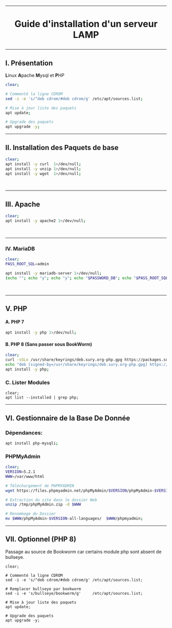 --------------------------------------------------------------------------------------------------------------------------------
# <p align='center'> Guide d'installation d'un serveur LAMP </p>

--------------------------------------------------------------------------------------------------------------------------------
## I. Présentation
**L**inux **A**pache **M**ysql et **P**HP
<br />
```bash
clear;

# Commenté la ligne CDROM
sed -i -e 's/^deb cdrom/#deb cdrom/g' /etc/apt/sources.list;

# Mise à jour liste des paquets
apt update;

# Upgrade des paquets
apt upgrade -y;
```

--------------------------------------------------------------------------------------------------------------------------------
## II. Installation des Paquets de base
```bash
clear;
apt install -y curl  1>/dev/null;
apt install -y unzip 1>/dev/null;
apt install -y wget  1>/dev/null;
```
<br />

--------------------------------------------------------------------------------------------------------------------------------
## III. Apache
```bash
clear;
apt install -y apache2 1>/dev/null;
```
<br />

--------------------------------------------------------------------------------------------------------------------------------
### IV. MariaDB
```bash
clear;
PASS_ROOT_SQL=admin

apt install -y mariadb-server 1>/dev/null;
(echo ""; echo "y"; echo "y"; echo "$PASSWORD_DB"; echo "$PASS_ROOT_SQL"; echo "y"; echo "y"; echo "y"; echo "y") | mysql_secure_installation;
```
<br />

--------------------------------------------------------------------------------------------------------------------------------
## V. PHP
#### A. PHP 7
```bash
apt install -y php 1>/dev/null;
```

#### B. PHP 8 (Sans passer sous BookWorm)
```bash
clear;
curl -sSLo /usr/share/keyrings/deb.sury.org-php.gpg https://packages.sury.org/php/apt.gpg;
echo "deb [signed-by=/usr/share/keyrings/deb.sury.org-php.gpg] https://packages.sury.org/php/ $(lsb_release -sc) main" > /etc/apt/sources.list.d/php.list; apt update 1>/dev/null;
apt install -y php;
```

### C. Lister Modules
```
clear;
apt list --installed | grep php;
```


---------------------------------------------------------------------------------------------------------------------------------------
## VI. Gestionnaire de la Base De Donnée
### Dépendances:
```bash
apt install php-mysqli;
```

### PHPMyAdmin
```bash
clear;
VERSION=5.2.1
WWW=/var/www/html

# Téléchargement de PHPMYADMIN
wget https://files.phpmyadmin.net/phpMyAdmin/$VERSION/phpMyAdmin-$VERSION-all-languages.zip -O /tmp/phpMyAdmin.zip;

# Extraction du site dans le dossier Web
unzip /tmp/phpMyAdmin.zip -d $WWW

# Renommage du Dossier
mv $WWW/phpMyAdmin-$VERSION-all-languages/  $WWW/phpmyadmin;
```


---------------------------------------------------------------------------------------------------------------------------------------
## VII. Optionnel (PHP 8)
Passage au source de Bookworm car certains module php sont absent de bullseye.
```
clear;

# Commenté la ligne CDROM
sed -i -e 's/^deb cdrom/#deb cdrom/g' /etc/apt/sources.list;

# Remplacer bullseye par bookworm
sed -i -e 's/bullseye/bookworm/g'     /etc/apt/sources.list;

# Mise à jour liste des paquets
apt update;

# Upgrade des paquets
apt upgrade -y;
```


